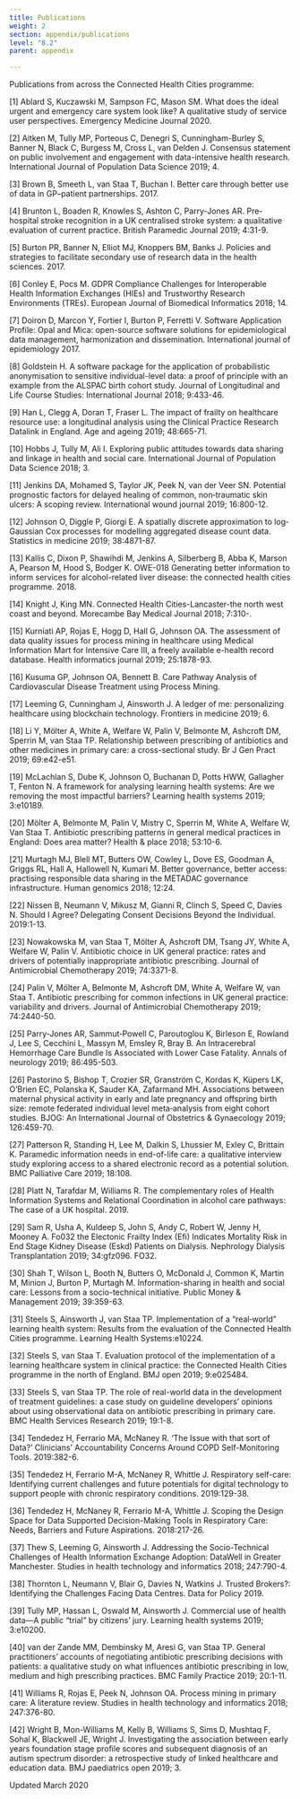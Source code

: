 ```yaml
---
title: Publications
weight: 2
section: appendix/publications
level: "8.2"
parent: appendix

---
```




Publications from across the Connected Health Cities programme:

[1]       Ablard S, Kuczawski M, Sampson FC, Mason SM. What does the ideal urgent and emergency care system look like? A qualitative study of service user perspectives. Emergency Medicine Journal 2020.

[2]       Aitken M, Tully MP, Porteous C, Denegri S, Cunningham-Burley S, Banner N, Black C, Burgess M, Cross L, van Delden J. Consensus statement on public involvement and engagement with data-intensive health research. International Journal of Population Data Science 2019; 4.

[3]       Brown B, Smeeth L, van Staa T, Buchan I. Better care through better use of data in GP–patient partnerships.  2017.

[4]       Brunton L, Boaden R, Knowles S, Ashton C, Parry-Jones AR. Pre-hospital stroke recognition in a UK centralised stroke system: a qualitative evaluation of current practice. British Paramedic Journal 2019; 4:31-9.

[5]       Burton PR, Banner N, Elliot MJ, Knoppers BM, Banks J. Policies and strategies to facilitate secondary use of research data in the health sciences.  2017.

[6]       Conley E, Pocs M. GDPR Compliance Challenges for Interoperable Health Information Exchanges (HIEs) and Trustworthy Research Environments (TREs). European Journal of Biomedical Informatics 2018; 14.

[7]       Doiron D, Marcon Y, Fortier I, Burton P, Ferretti V. Software Application Profile: Opal and Mica: open-source software solutions for epidemiological data management, harmonization and dissemination. International journal of epidemiology 2017.

[8]       Goldstein H. A software package for the application of probabilistic anonymisation to sensitive individual-level data: a proof of principle with an example from the ALSPAC birth cohort study. Journal of Longitudinal and Life Course Studies: International Journal 2018; 9:433-46.

[9]       Han L, Clegg A, Doran T, Fraser L. The impact of frailty on healthcare resource use: a longitudinal analysis using the Clinical Practice Research Datalink in England. Age and ageing 2019; 48:665-71.

[10]     Hobbs J, Tully M, Ali I. Exploring public attitudes towards data sharing and linkage in health and social care. International Journal of Population Data Science 2018; 3.

[11]     Jenkins DA, Mohamed S, Taylor JK, Peek N, van der Veer SN. Potential prognostic factors for delayed healing of common, non‐traumatic skin ulcers: A scoping review. International wound journal 2019; 16:800-12.

[12]     Johnson O, Diggle P, Giorgi E. A spatially discrete approximation to log‐Gaussian Cox processes for modelling aggregated disease count data. Statistics in medicine 2019; 38:4871-87.

[13]     Kallis C, Dixon P, Shawihdi M, Jenkins A, Silberberg B, Abba K, Marson A, Pearson M, Hood S, Bodger K. OWE-018 Generating better information to inform services for alcohol-related liver disease: the connected health cities programme.  2018.

[14]     Knight J, King MN. Connected Health Cities-Lancaster-the north west coast and beyond. Morecambe Bay Medical Journal 2018; 7:310-.

[15]     Kurniati AP, Rojas E, Hogg D, Hall G, Johnson OA. The assessment of data quality issues for process mining in healthcare using Medical Information Mart for Intensive Care III, a freely available e-health record database. Health informatics journal 2019; 25:1878-93.

[16]     Kusuma GP, Johnson OA, Bennett B. Care Pathway Analysis of Cardiovascular Disease Treatment using Process Mining.

[17]     Leeming G, Cunningham J, Ainsworth J. A ledger of me: personalizing healthcare using blockchain technology. Frontiers in medicine 2019; 6.

[18]     Li Y, Mölter A, White A, Welfare W, Palin V, Belmonte M, Ashcroft DM, Sperrin M, van Staa TP. Relationship between prescribing of antibiotics and other medicines in primary care: a cross-sectional study. Br J Gen Pract 2019; 69:e42-e51.

[19]     McLachlan S, Dube K, Johnson O, Buchanan D, Potts HWW, Gallagher T, Fenton N. A framework for analysing learning health systems: Are we removing the most impactful barriers? Learning health systems 2019; 3:e10189.

[20]     Mölter A, Belmonte M, Palin V, Mistry C, Sperrin M, White A, Welfare W, Van Staa T. Antibiotic prescribing patterns in general medical practices in England: Does area matter? Health & place 2018; 53:10-6.

[21]     Murtagh MJ, Blell MT, Butters OW, Cowley L, Dove ES, Goodman A, Griggs RL, Hall A, Hallowell N, Kumari M. Better governance, better access: practising responsible data sharing in the METADAC governance infrastructure. Human genomics 2018; 12:24.

[22]     Nissen B, Neumann V, Mikusz M, Gianni R, Clinch S, Speed C, Davies N. Should I Agree? Delegating Consent Decisions Beyond the Individual.  2019:1-13.

[23]     Nowakowska M, van Staa T, Mölter A, Ashcroft DM, Tsang JY, White A, Welfare W, Palin V. Antibiotic choice in UK general practice: rates and drivers of potentially inappropriate antibiotic prescribing. Journal of Antimicrobial Chemotherapy 2019; 74:3371-8.

[24]     Palin V, Mölter A, Belmonte M, Ashcroft DM, White A, Welfare W, van Staa T. Antibiotic prescribing for common infections in UK general practice: variability and drivers. Journal of Antimicrobial Chemotherapy 2019; 74:2440-50.

[25]     Parry‐Jones AR, Sammut‐Powell C, Paroutoglou K, Birleson E, Rowland J, Lee S, Cecchini L, Massyn M, Emsley R, Bray B. An Intracerebral Hemorrhage Care Bundle Is Associated with Lower Case Fatality. Annals of neurology 2019; 86:495-503.

[26]     Pastorino S, Bishop T, Crozier SR, Granström C, Kordas K, Küpers LK, O’Brien EC, Polanska K, Sauder KA, Zafarmand MH. Associations between maternal physical activity in early and late pregnancy and offspring birth size: remote federated individual level meta‐analysis from eight cohort studies. BJOG: An International Journal of Obstetrics & Gynaecology 2019; 126:459-70.

[27]     Patterson R, Standing H, Lee M, Dalkin S, Lhussier M, Exley C, Brittain K. Paramedic information needs in end-of-life care: a qualitative interview study exploring access to a shared electronic record as a potential solution. BMC Palliative Care 2019; 18:108.

[28]     Platt N, Tarafdar M, Williams R. The complementary roles of Health Information Systems and Relational Coordination in alcohol care pathways: The case of a UK hospital.  2019.

[29]     Sam R, Usha A, Kuldeep S, John S, Andy C, Robert W, Jenny H, Mooney A. Fo032 the Electonic Frailty Index (Efi) Indicates Mortality Risk in End Stage Kidney Disease (Eskd) Patients on Dialysis. Nephrology Dialysis Transplantation 2019; 34:gfz096. FO32.

[30]     Shah T, Wilson L, Booth N, Butters O, McDonald J, Common K, Martin M, Minion J, Burton P, Murtagh M. Information-sharing in health and social care: Lessons from a socio-technical initiative. Public Money & Management 2019; 39:359-63.

[31]     Steels S, Ainsworth J, van Staa TP. Implementation of a “real‐world” learning health system: Results from the evaluation of the Connected Health Cities programme. Learning Health Systems:e10224.

[32]     Steels S, van Staa T. Evaluation protocol of the implementation of a learning healthcare system in clinical practice: the Connected Health Cities programme in the north of England. BMJ open 2019; 9:e025484.

[33]     Steels S, van Staa TP. The role of real-world data in the development of treatment guidelines: a case study on guideline developers’ opinions about using observational data on antibiotic prescribing in primary care. BMC Health Services Research 2019; 19:1-8.

[34]     Tendedez H, Ferrario MA, McNaney R. ‘The Issue with that sort of Data?’ Clinicians’ Accountability Concerns Around COPD Self-Monitoring Tools.  2019:382-6.

[35]     Tendedez H, Ferrario M-A, McNaney R, Whittle J. Respiratory self-care: Identifying current challenges and future potentials for digital technology to support people with chronic respiratory conditions.  2019:129-38.

[36]     Tendedez H, McNaney R, Ferrario M-A, Whittle J. Scoping the Design Space for Data Supported Decision-Making Tools in Respiratory Care: Needs, Barriers and Future Aspirations.  2018:217-26.

[37]     Thew S, Leeming G, Ainsworth J. Addressing the Socio-Technical Challenges of Health Information Exchange Adoption: DataWell in Greater Manchester. Studies in health technology and informatics 2018; 247:790-4.

[38]     Thornton L, Neumann V, Blair G, Davies N, Watkins J. Trusted Brokers?: Identifying the Challenges Facing Data Centres. Data for Policy 2019.

[39]     Tully MP, Hassan L, Oswald M, Ainsworth J. Commercial use of health data—A public “trial” by citizens’ jury. Learning health systems 2019; 3:e10200.

[40]     van der Zande MM, Dembinsky M, Aresi G, van Staa TP. General practitioners’ accounts of negotiating antibiotic prescribing decisions with patients: a qualitative study on what influences antibiotic prescribing in low, medium and high prescribing practices. BMC Family Practice 2019; 20:1-11.

[41]     Williams R, Rojas E, Peek N, Johnson OA. Process mining in primary care: A literature review. Studies in health technology and informatics 2018; 247:376-80.

[42]     Wright B, Mon-Williams M, Kelly B, Williams S, Sims D, Mushtaq F, Sohal K, Blackwell JE, Wright J. Investigating the association between early years foundation stage profile scores and subsequent diagnosis of an autism spectrum disorder: a retrospective study of linked healthcare and education data. BMJ paediatrics open 2019; 3.

 

Updated March 2020
